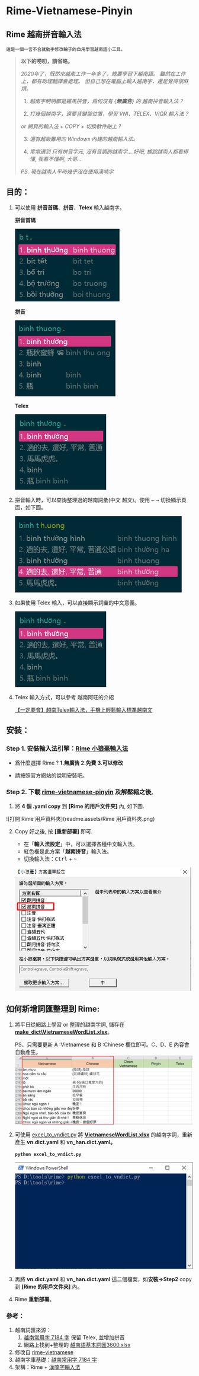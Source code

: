 # Rime-Vietnamese-Pinyin

## Rime 越南拼音輸入法

`這是一個一言不合就動手修改輪子的自用學習越南語小工具。`

> **以下的嘮叨，請省略。**
>
> *2020年了，既然來越南工作一年多了，總要學習下越南語。*
> *雖然在工作上，都有助理翻譯會處理。*
> *但自己想在電腦上輸入越南字，還是覺得很麻煩。*
> 
>1. *越南字明明都是羅馬拼音，爲何沒有 {**無廣告**} 的 越南拼音輸入法？*
> 
>2. *打幾個越南字，還要背鍵盤位置，學習 VNI、TELEX、VIQR 輸入法？*
> 
>   *or 網頁的輸入法 + COPY + 切換軟件貼上 ?*
> 
>3. *還有超級難用的 Windows 內建的越南輸入法。*
> 
> 4. *常常遇到 只有拼音字元, 沒有音調的越南字...*
>     *好吧, 據說越南人都看得懂, 我看不懂啊, 大哥...*
> 
>*PS. 現在越南人平時幾乎沒在使用漢喃字* 

## 目的：

1. 可以使用 **拼音首碼**、**拼音**、**Telex** 輸入越南字。

    **拼音首碼**

      ![image-20200602092014729](readme.assets/image-20200602092014729.png) 

    **拼音**
    
      ![image-20200602092113378](readme.assets/image-20200602092113378.png) 

    **Telex** 

      ![image-20200602104210967](readme.assets/image-20200602104210967.png) 

    

2. 拼音輸入時，可以查詢整理過的越南詞彙(中文 越文)。使用 <kbd>&#8592;</kbd> <kbd>&#8594;</kbd> 切換顯示頁面，如下圖。
   
      ![image-20200602092924410](readme.assets/image-20200602092924410.png) 
   
3. 如果使用 Telex 輸入，可以直接顯示詞彙的中文意義。

   ![image-20200602104210967](readme.assets/image-20200602104210967.png) 

4. Telex 輸入方式，可以參考 越南阿旺的介紹

   [【一定要會】越南Telex輸入法，手機上輕鬆輸入標準越南文](http://chanywang.blogspot.com/2014/07/telex.html)



## 安裝：

### Step 1. 安裝輸入法引擎：[Rime 小狼毫輸入法](https://rime.im/)

- 爲什麼選擇 Rime ? **1.無廣告 2.免費 3.可以修改**

- 請按照官方網站的說明安裝吧。

  

### Step 2. 下載 [rime-vietnamese-pinyin](https://github.com/JaplinChen/rime-vietnamese-pinyin) 及解壓縮之後, 

1. 將 **4 個 .yaml copy** 到 **[Rime 的用戶文件夾]** 內, 如下圖.

![打開 Rime 用戶資料夾](readme.assets/Rime 用戶資料夾.png)

2. Copy 好之後, 按 **[重新部署]** 即可.

    - 在「**輸入法設定**」中，可以選擇各種中文輸入法。
    - 紅色框是此方案「**越南拼音**」輸入法。
    - 切換輸入法：<kbd>Ctrl</kbd> + <kbd>~</kbd>

   ![image-20200602075505838](readme.assets/image-20200602075505838.png)

   

## 如何新增詞匯整理到 Rime: 

1. 將平日從網路上學習 or 整理的越南字詞, 儲存在 **[make_dict\VietnameseWordList.xlsx](make_dict\VietnameseWordList.xlsx)**。

   PS、只需要更新 A :Vietnamese 和 B :Chinese 欄位即可。C、D、E 內容會自動產生。
   ![image-20200601095206012](readme.assets/image-20200601095206012.png)

2. 可使用 [excel_to_vndict.py](excel_to_vndict.py) 將 **[VietnameseWordList.xlsx](make_dict\VietnameseWordList.xlsx)** 的越南字詞，重新產生 **vn.dict.yaml** 和 **vn_han.dict.yaml。**

   **`python excel_to_vndict.py`**

   ![image-20200601104942188](readme.assets/image-20200601104942188.png)

3. 再將 **vn.dict.yaml** 和 **vn_han.dict.yaml** 這二個檔案，如**安裝->Step2** copy 到 **[Rime 的用戶文件夾]** 內。

4. Rime **重新部署**。

   


### 參考：

1. 越南詞匯來源：
   1. [越南常用字 7184 字](https://gist.github.com/hieuthi/1f5d80fca871f3642f61f7e3de883f3a) 保留 Telex, 並增加拼音
   2. 網路上找到+整理的 [越南語基本詞匯3600.xlsx](越南語基本詞匯3600.xlsx)
2. 修改自 [rime-vietnamese](https://github.com/gkovacs/rime-vietnamese)
3. 越南字庫基礎：[越南常用字 7184 字](https://gist.github.com/hieuthi/1f5d80fca871f3642f61f7e3de883f3a)
4. 架構：Rime + [漢喃字輸入法](https://chinese.com.vn/phan-mem-viet-chu-han-nom-weasel-hannom-mien-phi.html)

